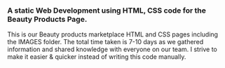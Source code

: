 ### A static Web Development using HTML, CSS code for the Beauty Products Page.

This is our Beauty products marketplace HTML and CSS pages including the IMAGES folder. The total time taken is 7-10 days as we gathered information and shared knowledge with everyone on our team. I strive to make it easier & quicker instead of writing this code manually.

